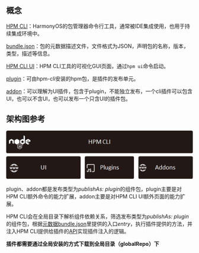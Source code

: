 ## 概念
[HPM CLI](https://hpm-beta.cbg.huawei.com/#/cn/help/command)：HarmonyOS的包管理器命令行工具，通常被IDE集成使用，也用于持续集成环境中。

[bundle.json](https://hpm-beta.cbg.huawei.com/#/cn/help/bundle)：包的元数据描述文件，文件格式为JSON，声明包的名称，版本，类型，描述等信息。

[HPM CLI UI](https://hpm-beta.cbg.huawei.com/#/cn/help/gui)：HPM CLI工具的可视化GUI页面，通过`hpm ui`命令启动。

[plugin](https://hpm-beta.cbg.huawei.com/#/cn/help/plugin)：可由hpm-cli安装的hpm包，是插件的发布单元。

[addon](https://hpm-beta.cbg.huawei.com/#/cn/help/plugin)：可以理解为UI插件，包含于plugin，不能独立发布，一个cli插件可以包含UI，也可以不含UI，也可以发布一个只含UI的插件包。

## 架构图参考

![image](../../../imgs/HPM/02/01/1/%E6%9E%B6%E6%9E%84%E5%9B%BE.png)

plugin、addon都是发布类型为*publishAs: plugin*的组件包，plugin主要是对HPM CLI额外命令的能力扩展，addon主要是对HPM CLI UI额外页面的能力扩展。

HPM CLI会在全局目录下解析组件依赖关系，筛选发布类型为*publishAs: plugin*的组件包，根据[元数据bundle.json](https://hpm-beta.cbg.huawei.com/#/cn/help/bundle)里提供的入口*entry*，执行插件提供的方法，并注入HPM CLI提供给插件的[API](https://hpm-beta.cbg.huawei.com/#/cn/help/hpmapi)实现插件注入的逻辑。

**插件都需要通过全局安装的方式下载到全局目录（globalRepo）下**
